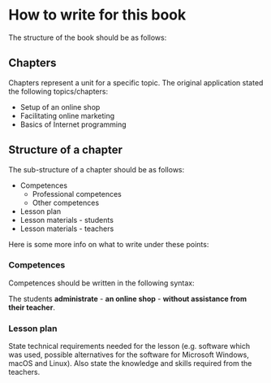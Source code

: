 # How to write for this book

The structure of the book should be as follows:

## Chapters
Chapters represent a unit for a specific topic. The original application stated the following topics/chapters:

* Setup of an online shop
* Facilitating online marketing
* Basics of Internet programming

## Structure of a chapter
The sub-structure of a chapter should be as follows:

* Competences
    * Professional competences
    * Other competences
* Lesson plan
* Lesson materials - students
* Lesson materials - teachers

Here is some more info on what to write under these points:

### Competences
Competences should be written in the following syntax:

The students **administrate** - **an online shop** - **without assistance from their teacher**.



### Lesson plan

State technical requirements needed for the lesson (e.g. software which was used, possible alternatives for the software for Microsoft Windows, macOS and Linux). Also state the knowledge and skills required from the teachers.